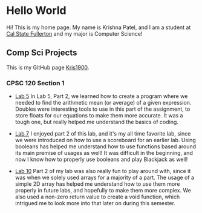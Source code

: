 # Hello World

Hi! This is my home page. My name is Krishna Patel, and I am a student at [Cal State Fullerton](http://www.fullerton.edu/) and my major is Computer Science!

## Comp Sci Projects
This is my GitHub page [Kris1900](https://github.com/Kris1900).

### CPSC 120 Section 1


* [Lab 5](https://github.com/cpsc-pilot-fall-2022/cpsc-120-lab-05-salvador-and-krishna)
In Lab 5, Part 2, we learned how to create a program where we needed to find the arithmetic mean (or average) of a given expression. Doubles were interesting tools to use in this part of the assignment, to store floats for our equations to make them more accurate. It was a tough one, but really helped me understand the basics of coding.
* [Lab 7](https://github.com/cpsc-pilot-fall-2022/cpsc-120-lab-07-anna-and-krishna)
I enjoyed part 2 of this lab, and it's my all time favorite lab, since we were introduced on how to use a scoreboard for an earlier lab. Using booleans has helped me understand how to use functions based around its main premise of usages as well! It was difficult in the beginning, and now I know how to properly use booleans and play Blackjack as well!

* [Lab 10](https://github.com/cpsc-pilot-fall-2022/cpsc-120-lab-10-eymrd-and-kris)
Part 2 of my lab was also really fun to play around with, since it was when we solely used arrays for a majority of a part. The usage of a simple 2D array has helped me understand how to use them more properly in future labs, and hopefully to make them more complex. We also used a non-zero return value to create a void function, which intrigued me to look more into that later on during this semester.


